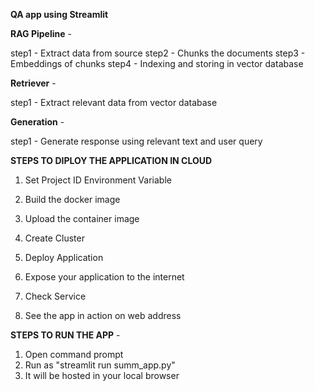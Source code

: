 **QA app using Streamlit**

**RAG Pipeline** -

step1 - Extract data from source
step2 - Chunks the documents
step3 - Embeddings of chunks
step4 - Indexing and storing in vector database

**Retriever** -

step1 - Extract relevant data from vector database

**Generation** -

step1 - Generate response using relevant text and user query



**STEPS TO DIPLOY THE APPLICATION IN CLOUD**

1)  Set Project ID Environment Variable

2) Build the docker image

3) Upload the container image

4) Create Cluster

5) Deploy Application

6) Expose your application to the internet

7) Check Service

8) See the app in action on web address

**STEPS TO RUN THE APP** - 
1) Open command prompt
2) Run as "streamlit run summ_app.py"
3) It will be hosted in your local browser
